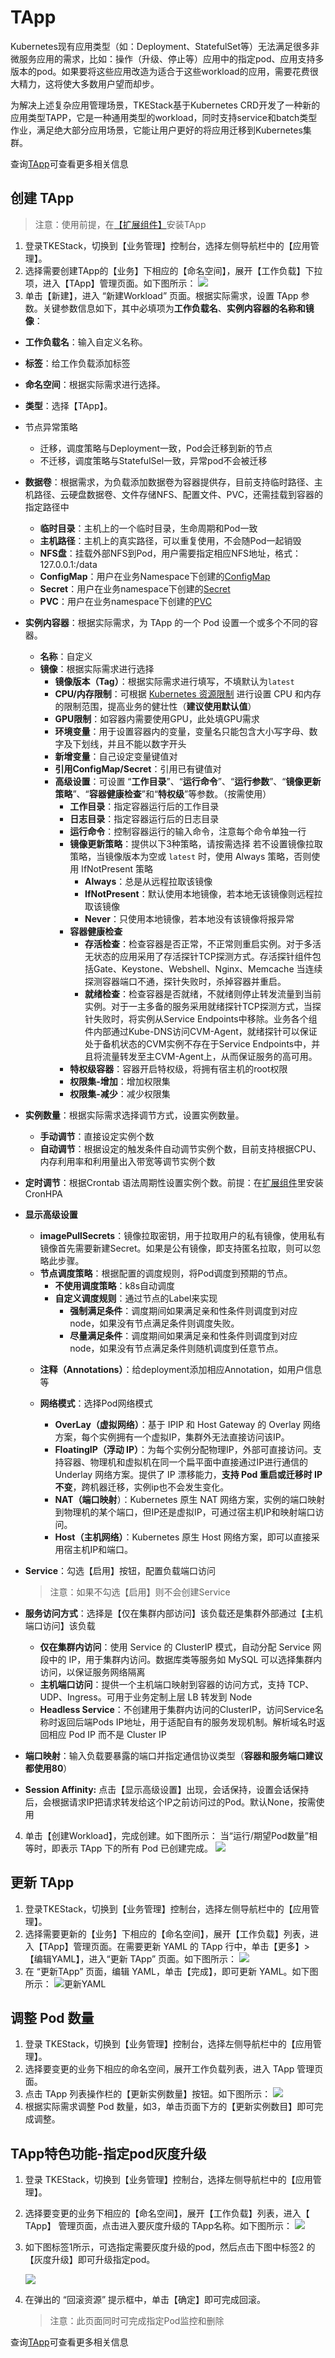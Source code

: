 # TApp

Kubernetes现有应用类型（如：Deployment、StatefulSet等）无法满足很多非微服务应用的需求，比如：操作（升级、停止等）应用中的指定pod、应用支持多版本的pod。如果要将这些应用改造为适合于这些workload的应用，需要花费很大精力，这将使大多数用户望而却步。

为解决上述复杂应用管理场景，TKEStack基于Kubernetes CRD开发了一种新的应用类型TAPP，它是一种通用类型的workload，同时支持service和batch类型作业，满足绝大部分应用场景，它能让用户更好的将应用迁移到Kubernetes集群。

查询[TApp](../../../../features/tapp.md)可查看更多相关信息

## 创建 TApp

> 注意：使用前提，在[【扩展组件】](../../../platform/extender.md)安装TApp

1. 登录TKEStack，切换到【业务管理】控制台，选择左侧导航栏中的【应用管理】。
2. 选择需要创建TApp的【业务】下相应的【命名空间】，展开【工作负载】下拉项，进入【TApp】管理页面。如下图所示：
   ![](../../../../../../images/tapp-1.png)
3. 单击【新建】，进入 “新建Workload” 页面。根据实际需求，设置 TApp 参数。关键参数信息如下，其中必填项为**工作负载名**、**实例内容器的名称和镜像**：
 - **工作负载名**：输入自定义名称。

 - **标签**：给工作负载添加标签

 - **命名空间**：根据实际需求进行选择。

 - **类型**：选择【TApp】。

 - 节点异常策略

     - 迁移，调度策略与Deployment一致，Pod会迁移到新的节点
     - 不迁移，调度策略与StatefulSel一致，异常pod不会被迁移

 - **数据卷**：根据需求，为负载添加数据卷为容器提供存，目前支持临时路径、主机路径、云硬盘数据卷、文件存储NFS、配置文件、PVC，还需挂载到容器的指定路径中
   - **临时目录**：主机上的一个临时目录，生命周期和Pod一致
   - **主机路径**：主机上的真实路径，可以重复使用，不会随Pod一起销毁
   - **NFS盘**：挂载外部NFS到Pod，用户需要指定相应NFS地址，格式：127.0.0.1:/data
   - **ConfigMap**：用户在业务Namespace下创建的[ConfigMap](../configurations/ConfigMap.md)
   - **Secret**：用户在业务namespace下创建的[Secret](../configurations/Secret.md)
   - **PVC**：用户在业务namespace下创建的[PVC](../storage/persistent-volume-claim.md)
   
 - **实例内容器**：根据实际需求，为 TApp 的一个 Pod 设置一个或多个不同的容器。
   
    - **名称**：自定义
    - **镜像**：根据实际需求进行选择
      - **镜像版本（Tag）**：根据实际需求进行填写，不填默认为`latest`
      - **CPU/内存限制**：可根据 [Kubernetes 资源限制](https://kubernetes.io/docs/concepts/configuration/manage-compute-resources-container/) 进行设置 CPU 和内存的限制范围，提高业务的健壮性（**建议使用默认值**）
      - **GPU限制**：如容器内需要使用GPU，此处填GPU需求
      - **环境变量**：用于设置容器内的变量，变量名只能包含大小写字母、数字及下划线，并且不能以数字开头
       * **新增变量**：自己设定变量键值对
       * **引用ConfigMap/Secret**：引用已有键值对
      - **高级设置**：可设置 “**工作目录**”、“**运行命令**”、“**运行参数**”、“**镜像更新策略**”、“**容器健康检查**”和“**特权级**”等参数。（按需使用）
        * **工作目录**：指定容器运行后的工作目录
        * **日志目录**：指定容器运行后的日志目录
        * **运行命令**：控制容器运行的输入命令，注意每个命令单独一行
        * **镜像更新策略**：提供以下3种策略，请按需选择
          若不设置镜像拉取策略，当镜像版本为空或 `latest` 时，使用 Always 策略，否则使用 IfNotPresent 策略
          * **Always**：总是从远程拉取该镜像
          * **IfNotPresent**：默认使用本地镜像，若本地无该镜像则远程拉取该镜像
          * **Never**：只使用本地镜像，若本地没有该镜像将报异常
        * **容器健康检查**
          * **存活检查**：检查容器是否正常，不正常则重启实例。对于多活无状态的应用采用了存活探针TCP探测方式。存活探针组件包括Gate、Keystone、Webshell、Nginx、Memcache 当连续探测容器端口不通，探针失败时，杀掉容器并重启。
          * **就绪检查**：检查容器是否就绪，不就绪则停止转发流量到当前实例。对于一主多备的服务采用就绪探针TCP探测方式，当探针失败时，将实例从Service Endpoints中移除。业务各个组件内部通过Kube-DNS访问CVM-Agent，就绪探针可以保证处于备机状态的CVM实例不存在于Service Endpoints中，并且将流量转发至主CVM-Agent上，从而保证服务的高可用。
        * **特权级容器**：容器开启特权级，将拥有宿主机的root权限
        * **权限集-增加**：增加权限集
        * **权限集-减少**：减少权限集
    
 - **实例数量**：根据实际需求选择调节方式，设置实例数量。
   - **手动调节**：直接设定实例个数
   - **自动调节**：根据设定的触发条件自动调节实例个数，目前支持根据CPU、内存利用率和利用量出入带宽等调节实例个数
   
 - **定时调节**：根据Crontab 语法周期性设置实例个数。前提：在[扩展组件](../../../platform/extender.md)里安装CronHPA

- **显示高级设置**

    * **imagePullSecrets**：镜像拉取密钥，用于拉取用户的私有镜像，使用私有镜像首先需要新建Secret。如果是公有镜像，即支持匿名拉取，则可以忽略此步骤。

     - **节点调度策略**：根据配置的调度规则，将Pod调度到预期的节点。
       - **不使用调度策略**：k8s自动调度
       - **自定义调度规则**：通过节点的Label来实现
         - **强制满足条件**：调度期间如果满足亲和性条件则调度到对应node，如果没有节点满足条件则调度失败。
         - **尽量满足条件**：调度期间如果满足亲和性条件则调度到对应node，如果没有节点满足条件则随机调度到任意节点。

    * **注释（Annotations）**：给deployment添加相应Annotation，如用户信息等

    * **网络模式**：选择Pod网络模式
      * **OverLay（虚拟网络）**：基于 IPIP 和 Host Gateway 的 Overlay 网络方案，每个实例拥有一个虚拟IP，集群外无法直接访问该IP。
      * **FloatingIP（浮动 IP）**：为每个实例分配物理IP，外部可直接访问。支持容器、物理机和虚拟机在同一个扁平面中直接通过IP进行通信的 Underlay 网络方案。提供了 IP 漂移能力，**支持 Pod 重启或迁移时 IP 不变**，跨机器迁移，实例ip也不会发生变化。
      * **NAT（端口映射**）：Kubernetes 原生 NAT 网络方案，实例的端口映射到物理机的某个端口，但IP还是虚拟IP，可通过宿主机IP和映射端口访问。
      * **Host（主机网络）**：Kubernetes 原生 Host 网络方案，即可以直接采用宿主机IP和端口。

 - **Service**：勾选【启用】按钮，配置负载端口访问

   > 注意：如果不勾选【启用】则不会创建Service

- **服务访问方式**：选择是【仅在集群内部访问】该负载还是集群外部通过【主机端口访问】该负载

    - **仅在集群内访问**：使用 Service 的 ClusterIP 模式，自动分配 Service 网段中的 IP，用于集群内访问。数据库类等服务如 MySQL 可以选择集群内访问，以保证服务网络隔离
    - **主机端口访问**：提供一个主机端口映射到容器的访问方式，支持 TCP、UDP、Ingress。可用于业务定制上层 LB 转发到 Node
    - **Headless Service**：不创建用于集群内访问的ClusterIP，访问Service名称时返回后端Pods IP地址，用于适配自有的服务发现机制。解析域名时返回相应 Pod IP 而不是 Cluster IP

- **端口映射**：输入负载要暴露的端口并指定通信协议类型（**容器和服务端口建议都使用80**）

- **Session Affinity:** 点击【显示高级设置】出现，会话保持，设置会话保持后，会根据请求IP把请求转发给这个IP之前访问过的Pod。默认None，按需使用
4. 单击【创建Workload】，完成创建。如下图所示：
当“运行/期望Pod数量”相等时，即表示 TApp 下的所有 Pod 已创建完成。
    ![](../../../../../../images/tapp-2.png)

## 更新 TApp

1. 登录TKEStack，切换到【业务管理】控制台，选择左侧导航栏中的【应用管理】。 
2. 选择需要更新的【业务】下相应的【命名空间】，展开【工作负载】列表，进入【TApp】管理页面。在需要更新 YAML 的 TApp 行中，单击【更多】>【编辑YAML】，进入“更新 TApp” 页面。如下图所示：
   ![](../../../../../../images/tapp-3.png)
4. 在 “更新TApp” 页面，编辑 YAML，单击【完成】，即可更新 YAML。如下图所示：
![更新YAML](../../../../../../images/tapp-4.png)

## 调整 Pod 数量
1. 登录 TKEStack，切换到【业务管理】控制台，选择左侧导航栏中的【应用管理】。
2. 选择要变更的业务下相应的命名空间，展开工作负载列表，进入 TApp 管理页面。
3. 点击 TApp 列表操作栏的【更新实例数量】按钮。如下图所示：
   ![](../../../../../../images/tapp-5.png)
4. 根据实际需求调整 Pod 数量，如3，单击页面下方的【更新实例数目】即可完成调整。

## TApp特色功能-指定pod灰度升级

1. 登录 TKEStack，切换到【业务管理】控制台，选择左侧导航栏中的【应用管理】。

2. 选择要变更的业务下相应的【命名空间】，展开【工作负载】列表，进入【 TApp】 管理页面，点击进入要灰度升级的 TApp名称。如下图所示：
   ![](../../../../../../images/tapp-6.png)

3. 如下图标签1所示，可选指定需要灰度升级的pod，然后点击下图中标签2 的【灰度升级】即可升级指定pod。

   ![](../../../../../../images/tapp-7.png)

4. 在弹出的 “回滚资源” 提示框中，单击【确定】即可完成回滚。

   > 注意：此页面同时可完成指定Pod监控和删除



查询[TApp](../../../../features/tapp.md)可查看更多相关信息